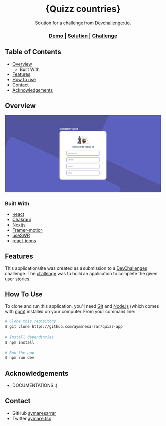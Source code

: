 <!-- Please update value in the {}  -->

<h1 align="center">{Quizz countries}</h1>

<div align="center">
   Solution for a challenge from  <a href="http://devchallenges.io" target="_blank">Devchallenges.io</a>.
</div>

<div align="center">
  <h3>
    <a href="https://quizz-app-weld.vercel.app/">
      Demo
    </a>
    <span> | </span>
    <a href="https://github.com/aymanesarrar/quizz-app">
      Solution
    </a>
    <span> | </span>
    <a href="https://devchallenges.io/challenges/Bu3G2irnaXmfwQ8sZkw8">
      Challenge
    </a>
  </h3>
</div>

<!-- TABLE OF CONTENTS -->

## Table of Contents

- [Overview](#overview)
  - [Built With](#built-with)
- [Features](#features)
- [How to use](#how-to-use)
- [Contact](#contact)
- [Acknowledgements](#acknowledgements)

<!-- OVERVIEW -->

## Overview

![screenshot](screenshot.jpeg)

### Built With

<!-- This section should list any major frameworks that you built your project using. Here are a few examples.-->

- [React](https://reactjs.org/)
- [Chakraui](https://chakra-ui.com/)
- [Nextjs](https://nextjs.org/)
- [Framer-motion](https://www.framer.com/docs/)
- [useSWR](https://swr.vercel.app/)
- [react-icons](https://react-icons.github.io/react-icons/)

## Features

<!-- List the features of your application or follow the template. Don't share the figma file here :) -->

This application/site was created as a submission to a [DevChallenges](https://devchallenges.io/challenges) challenge. The [challenge](https://devchallenges.io/challenges/Bu3G2irnaXmfwQ8sZkw8) was to build an application to complete the given user stories.

## How To Use

<!-- Example: -->

To clone and run this application, you'll need [Git](https://git-scm.com) and [Node.js](https://nodejs.org/en/download/) (which comes with [npm](http://npmjs.com)) installed on your computer. From your command line:

```bash
# Clone this repository
$ git clone https://github.com/aymanesarrar/quizz-app

# Install dependencies
$ npm install

# Run the app
$ npm run dev
```

## Acknowledgements

<!-- This section should list any articles or add-ons/plugins that helps you to complete the project. This is optional but it will help you in the future. For example: -->

- DOCUMENTATIONS :)

## Contact

- GitHub [aymanesarrar](https://{github.com/aymanesarrar})
- Twitter [aymane.tsx](https://{twitter.com/sarrar_aymen})
